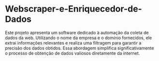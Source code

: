 # Webscraper-e-Enriquecedor-de-Dados
Este projeto apresenta um software dedicado à automação da coleta de dados da web. Utilizando o nome da empresa e o domínio fornecidos, ele extrai informações relevantes e realiza uma filtragem para garantir a precisão dos dados obtidos. Essa abordagem simplifica significativamente o processo de obtenção de dados valiosos diretamente da internet.
